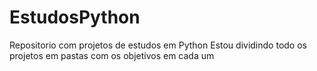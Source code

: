 # EstudosPython
 Repositorio com projetos de estudos em Python
 Estou dividindo todo os projetos em pastas com os objetivos em cada um
 
